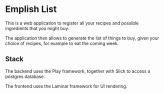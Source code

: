 # Emplish List

This is a web application to register all your recipes and possible
ingredients that you might buy.

The application then allows to generate the list of things to buy, given
your choice of recipes, for example to eat the coming week.

## Stack

The backend uses the Play framework, together with Slick to access a
postgres database.

The frontend uses the Laminar framework for UI rendering.
